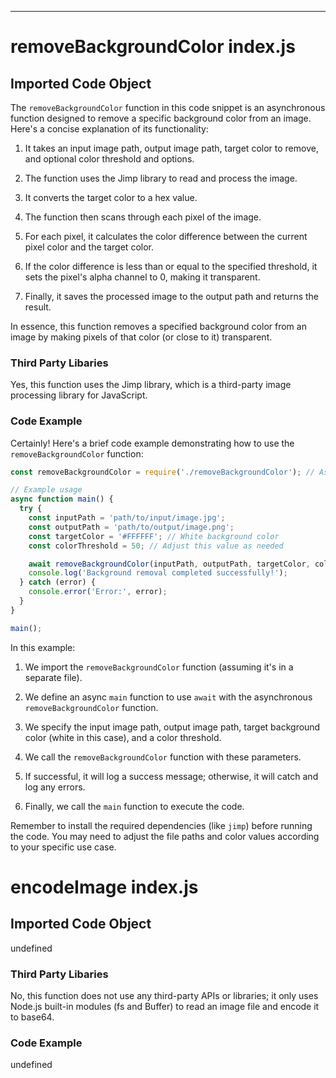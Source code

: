

  

  

  

  

  

  

  

  

  

  

  

  

  
---
# removeBackgroundColor index.js
## Imported Code Object
The `removeBackgroundColor` function in this code snippet is an asynchronous function designed to remove a specific background color from an image. Here's a concise explanation of its functionality:

1. It takes an input image path, output image path, target color to remove, and optional color threshold and options.

2. The function uses the Jimp library to read and process the image.

3. It converts the target color to a hex value.

4. The function then scans through each pixel of the image.

5. For each pixel, it calculates the color difference between the current pixel color and the target color.

6. If the color difference is less than or equal to the specified threshold, it sets the pixel's alpha channel to 0, making it transparent.

7. Finally, it saves the processed image to the output path and returns the result.

In essence, this function removes a specified background color from an image by making pixels of that color (or close to it) transparent.

### Third Party Libaries

Yes, this function uses the Jimp library, which is a third-party image processing library for JavaScript.

### Code Example

Certainly! Here's a brief code example demonstrating how to use the `removeBackgroundColor` function:

```javascript
const removeBackgroundColor = require('./removeBackgroundColor'); // Assuming the function is in a separate file

// Example usage
async function main() {
  try {
    const inputPath = 'path/to/input/image.jpg';
    const outputPath = 'path/to/output/image.png';
    const targetColor = '#FFFFFF'; // White background color
    const colorThreshold = 50; // Adjust this value as needed

    await removeBackgroundColor(inputPath, outputPath, targetColor, colorThreshold);
    console.log('Background removal completed successfully!');
  } catch (error) {
    console.error('Error:', error);
  }
}

main();
```

In this example:

1. We import the `removeBackgroundColor` function (assuming it's in a separate file).

2. We define an async `main` function to use `await` with the asynchronous `removeBackgroundColor` function.

3. We specify the input image path, output image path, target background color (white in this case), and a color threshold.

4. We call the `removeBackgroundColor` function with these parameters.

5. If successful, it will log a success message; otherwise, it will catch and log any errors.

6. Finally, we call the `main` function to execute the code.

Remember to install the required dependencies (like `jimp`) before running the code. You may need to adjust the file paths and color values according to your specific use case.

# encodeImage index.js
## Imported Code Object
undefined

### Third Party Libaries

No, this function does not use any third-party APIs or libraries; it only uses Node.js built-in modules (fs and Buffer) to read an image file and encode it to base64.

### Code Example

undefined


  

  

  

  

  

  

  

  